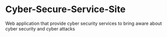 # Cyber-Secure-Service-Site
Web application that provide cyber security services to bring aware about cyber security and cyber attacks
